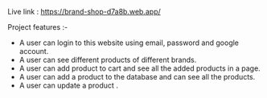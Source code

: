 

Live link : https://brand-shop-d7a8b.web.app/

Project features :- 

- A user can login to this website using email, password and google account.
- A user can see different products of different brands.
- A user can add product to cart and see all the added products in a page.
- A user can add a product to the database and can see all the products.
- A user can update a product .
